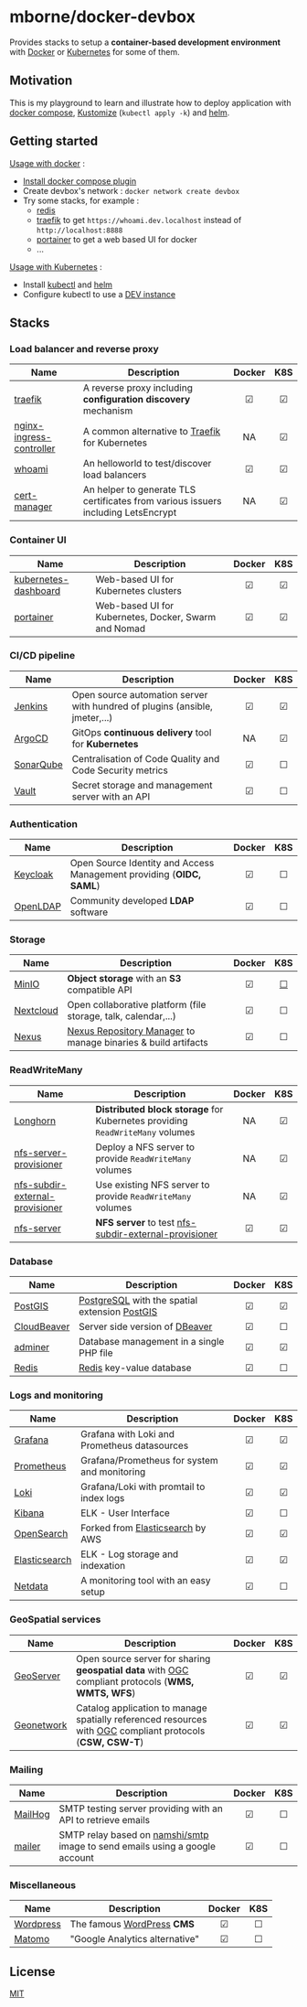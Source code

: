 # mborne/docker-devbox

Provides stacks to setup a **container-based development environment** with [Docker](docs/docker.md) or [Kubernetes](docs/kubernetes.md) for some of them.

## Motivation

This is my playground to learn and illustrate how to deploy application with [docker compose](https://docs.docker.com/compose/), [Kustomize](https://kustomize.io/) (`kubectl apply -k`) and [helm](https://helm.sh/).

## Getting started

[Usage with docker](docs/docker.md) :

* [Install docker compose plugin](https://docs.docker.com/compose/install/linux/)
* Create devbox's network : `docker network create devbox`
* Try some stacks, for example :
  * [redis](redis/README.md)
  * [traefik](traefik/README.md) to get `https://whoami.dev.localhost` instead of `http://localhost:8888`
  * [portainer](portainer/README.md) to get a web based UI for docker
  * ...

[Usage with Kubernetes](docs/kubernetes.md) :

* Install [kubectl](https://kubernetes.io/docs/tasks/tools/#kubectl) and [helm](https://helm.sh/docs/intro/install/)
* Configure kubectl to use a [DEV instance](docs/kubernetes-dev.md)


## Stacks

### Load balancer and reverse proxy

| Name                                                           | Description                                                                       | Docker  |   K8S   |
| -------------------------------------------------------------- | --------------------------------------------------------------------------------- | :-----: | :-----: |
| [traefik](traefik/README.md)                                   | A reverse proxy including **configuration discovery** mechanism                   | &#9745; | &#9745; |
| [nginx-ingress-controller](nginx-ingress-controller/README.md) | A common alternative to [Traefik](traefik/README.md) for Kubernetes               |   NA    | &#9745; |
| [whoami](whoami/README.md)                                     | An helloworld to test/discover load balancers                                     | &#9745; | &#9745; |
| [cert-manager](cert-manager/README.md)                         | An helper to generate TLS certificates from various issuers including LetsEncrypt |   NA    | &#9745; |

### Container UI

| Name                                                   | Description                                          | Docker  |   K8S   |
| ------------------------------------------------------ | ---------------------------------------------------- | :-----: | :-----: |
| [kubernetes-dashboard](kubernetes-dashboard/README.md) | Web-based UI for Kubernetes clusters                 | &#9745; | &#9745; |
| [portainer](portainer/README.md)                       | Web-based UI for Kubernetes, Docker, Swarm and Nomad | &#9745; | &#9745; |

### CI/CD pipeline

| Name                             | Description                                                                 | Docker  |   K8S   |
| -------------------------------- | --------------------------------------------------------------------------- | :-----: | :-----: |
| [Jenkins](jenkins/README.md)     | Open source automation server with hundred of plugins (ansible, jmeter,...) | &#9745; | &#9745; |
| [ArgoCD](argocd/README.md)       | GitOps **continuous delivery** tool for **Kubernetes**                      |   NA    | &#9745; |
| [SonarQube](sonarqube/README.md) | Centralisation of Code Quality and Code Security metrics                    | &#9745; | &#9744; |
| [Vault](vault/README.md)         | Secret storage and management server with an API                            | &#9745; | &#9744; |

### Authentication

| Name                           | Description                                                           | Docker  |   K8S   |
| ------------------------------ | --------------------------------------------------------------------- | :-----: | :-----: |
| [Keycloak](keycloak/README.md) | Open Source Identity and Access Management providing (**OIDC, SAML**) | &#9745; | &#9744; |
| [OpenLDAP](openldap/README.md) | Community developed **LDAP** software                                 | &#9745; | &#9744; |

### Storage

| Name                             | Description                                                                                             | Docker  |                             K8S                              |
| -------------------------------- | ------------------------------------------------------------------------------------------------------- | :-----: | :----------------------------------------------------------: |
| [MinIO](minio/README.md)         | **Object storage** with an **S3** compatible API                                                        | &#9745; | [&#9744;](https://github.com/mborne/docker-devbox/issues/25) |
| [Nextcloud](nextcloud/README.md) | Open collaborative platform (file storage, talk, calendar,...)                                          | &#9745; |                           &#9744;                            |
| [Nexus](nexus/README.md)         | [Nexus Repository Manager](https://help.sonatype.com/repomanager3) to manage binaries & build artifacts | &#9745; |                           &#9744;                            |

### ReadWriteMany

| Name                                                                         | Description                                                                                         | Docker  |   K8S   |
| ---------------------------------------------------------------------------- | --------------------------------------------------------------------------------------------------- | :-----: | :-----: |
| [Longhorn](longhorn/README.md)                                               | **Distributed block storage** for Kubernetes providing `ReadWriteMany` volumes                      |   NA    | &#9745; |
| [nfs-server-provisioner](nfs-server-provisioner/README.md)                   | Deploy a NFS server to provide `ReadWriteMany` volumes                                              |   NA    | &#9745; |
| [nfs-subdir-external-provisioner](nfs-subdir-external-provisioner/README.md) | Use existing NFS server to provide `ReadWriteMany` volumes                                          |   NA    | &#9745; |
| [nfs-server](nfs-server/README.md)                                           | **NFS server** to test [nfs-subdir-external-provisioner](nfs-subdir-external-provisioner/README.md) | &#9745; | &#9745; |

### Database

| Name                                 | Description                                                                                          | Docker  |   K8S   |
| ------------------------------------ | ---------------------------------------------------------------------------------------------------- | :-----: | :-----: |
| [PostGIS](postgis/README.md)         | [PostgreSQL](https://www.postgresql.org/) with the spatial extension [PostGIS](https://postgis.net/) | &#9745; | &#9745; |
| [CloudBeaver](cloudbeaver/README.md) | Server side version of [DBeaver](https://dbeaver.io/)                                                | &#9745; | &#9744; |
| [adminer](adminer/README.md)         | Database management in a single PHP file                                                             | &#9745; | &#9745; |
| [Redis](redis/README.md)             | [Redis](https://redis.io/) key-value database                                                        | &#9745; | &#9744; |


### Logs and monitoring

| Name                                     | Description                                                                  | Docker  |   K8S   |
| ---------------------------------------- | ---------------------------------------------------------------------------- | :-----: | :-----: |
| [Grafana](grafana/README.md)             | Grafana with Loki and Prometheus datasources                                 | &#9745; | &#9745; |
| [Prometheus](prometheus/README.md)       | Grafana/Prometheus for system and monitoring                                 | &#9745; | &#9745; |
| [Loki](loki/README.md)                   | Grafana/Loki with promtail to index logs                                     | &#9745; | &#9745; |
| [Kibana](kibana/README.md)               | ELK - User Interface                                                         | &#9745; | &#9744; |
| [OpenSearch](opensearch/README.md)       | Forked from [Elasticsearch](https://www.elastic.co/fr/elasticsearch/) by AWS | &#9745; | &#9745; |
| [Elasticsearch](elasticsearch/README.md) | ELK - Log storage and indexation                                             | &#9745; | &#9745; |
| [Netdata](netdata/README.md)             | A monitoring tool with an easy setup                                         | &#9745; | &#9744; |

### GeoSpatial services

| Name                               | Description                                                                                                                        | Docker  |   K8S   |
| ---------------------------------- | ---------------------------------------------------------------------------------------------------------------------------------- | :-----: | :-----: |
| [GeoServer](geoserver/README.md)   | Open source server for sharing **geospatial data** with [OGC](https://www.ogc.org/) compliant protocols (**WMS, WMTS, WFS**)       | &#9745; | &#9745; |
| [Geonetwork](geonetwork/README.md) | Catalog application to manage spatially referenced resources with [OGC](https://www.ogc.org/) compliant protocols (**CSW, CSW-T**) | &#9745; | &#9745; |

### Mailing

| Name                         | Description                                                                                                         | Docker  |   K8S   |
| ---------------------------- | ------------------------------------------------------------------------------------------------------------------- | :-----: | :-----: |
| [MailHog](mailhog/README.md) | SMTP testing server providing with an API to retrieve emails                                                        | &#9745; | &#9744; |
| [mailer](mailer/README.md)   | SMTP relay based on [namshi/smtp](https://hub.docker.com/r/namshi/smtp) image to send emails using a google account | &#9745; | &#9744; |

### Miscellaneous

| Name                             | Description                                            | Docker  |   K8S   |
| -------------------------------- | ------------------------------------------------------ | :-----: | :-----: |
| [Wordpress](wordpress/README.md) | The famous [WordPress](https://wordpress.com/) **CMS** | &#9745; | &#9744; |
| [Matomo](matomo/README.md)       | "Google Analytics alternative"                         | &#9745; | &#9744; |

## License

[MIT](LICENSE)

